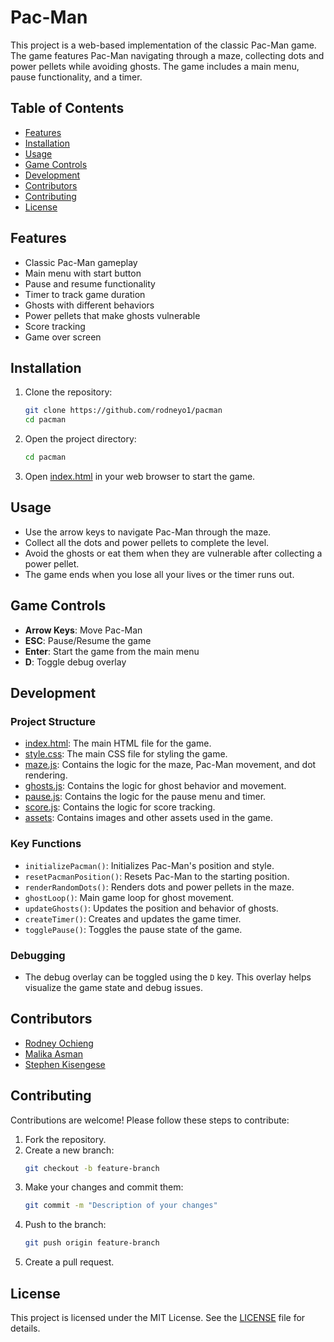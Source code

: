 # Pac-Man

This project is a web-based implementation of the classic Pac-Man game. The game features Pac-Man navigating through a maze, collecting dots and power pellets while avoiding ghosts. The game includes a main menu, pause functionality, and a timer.

## Table of Contents

- [Features](#features)
- [Installation](#installation)
- [Usage](#usage)
- [Game Controls](#game-controls)
- [Development](#development)
- [Contributors](#contributors)
- [Contributing](#contributing)
- [License](#license)

## Features

- Classic Pac-Man gameplay
- Main menu with start button
- Pause and resume functionality
- Timer to track game duration
- Ghosts with different behaviors
- Power pellets that make ghosts vulnerable
- Score tracking
- Game over screen

## Installation

1. Clone the repository:
    ```bash
    git clone https://github.com/rodneyo1/pacman
    cd pacman
    ```

2. Open the project directory:
    ```bash
    cd pacman
    ```

3. Open [index.html](index.html) in your web browser to start the game.

## Usage

- Use the arrow keys to navigate Pac-Man through the maze.
- Collect all the dots and power pellets to complete the level.
- Avoid the ghosts or eat them when they are vulnerable after collecting a power pellet.
- The game ends when you lose all your lives or the timer runs out.

## Game Controls

- **Arrow Keys**: Move Pac-Man
- **ESC**: Pause/Resume the game
- **Enter**: Start the game from the main menu
- **D**: Toggle debug overlay

## Development

### Project Structure

- [index.html](http://_vscodecontentref_/1): The main HTML file for the game.
- [style.css](http://_vscodecontentref_/2): The main CSS file for styling the game.
- [maze.js](http://_vscodecontentref_/3): Contains the logic for the maze, Pac-Man movement, and dot rendering.
- [ghosts.js](http://_vscodecontentref_/4): Contains the logic for ghost behavior and movement.
- [pause.js](http://_vscodecontentref_/5): Contains the logic for the pause menu and timer.
- [score.js](http://_vscodecontentref_/6): Contains the logic for score tracking.
- [assets](http://_vscodecontentref_/7): Contains images and other assets used in the game.

### Key Functions

- `initializePacman()`: Initializes Pac-Man's position and style.
- `resetPacmanPosition()`: Resets Pac-Man to the starting position.
- `renderRandomDots()`: Renders dots and power pellets in the maze.
- `ghostLoop()`: Main game loop for ghost movement.
- `updateGhosts()`: Updates the position and behavior of ghosts.
- `createTimer()`: Creates and updates the game timer.
- `togglePause()`: Toggles the pause state of the game.

### Debugging

- The debug overlay can be toggled using the `D` key. This overlay helps visualize the game state and debug issues.

## Contributors

- [Rodney Ochieng](https://github.com/rodneyo1)
- [Malika Asman](https://github.com/Malika7188)
-  [Stephen Kisengese](https://github.com/stkisengese)

## Contributing

Contributions are welcome! Please follow these steps to contribute:

1. Fork the repository.
2. Create a new branch:
    ```bash
    git checkout -b feature-branch
    ```
3. Make your changes and commit them:
    ```bash
    git commit -m "Description of your changes"
    ```
4. Push to the branch:
    ```bash
    git push origin feature-branch
    ```
5. Create a pull request.

## License

This project is licensed under the MIT License. See the [LICENSE](/LICENSE) file for details.
